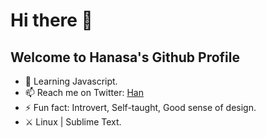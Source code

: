 # Hi there 👋
## Welcome to Hanasa's Github Profile 


- 🌱 Learning Javascript.
- 📫 Reach me on Twitter: [Han](https://twitter.com/nnivxix)
- ⚡ Fun fact: Introvert, Self-taught, Good sense of design.
- ⚔️ Linux | Sublime Text.






<!---
note:
reference for icon emoji : http://xahlee.info/comp/unicode_emoticons.html
--->
